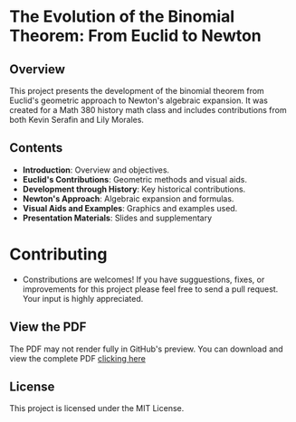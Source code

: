 # The Evolution of the Binomial Theorem: From Euclid to Newton

## Overview
This project presents the development of the binomial theorem from Euclid's geometric approach to Newton's algebraic expansion. It was created for a Math 380 history math class and includes contributions from both Kevin Serafin and Lily Morales.

## Contents
- **Introduction**: Overview and objectives.
- **Euclid's Contributions**: Geometric methods and visual aids.
- **Development through History**: Key historical contributions.
- **Newton's Approach**: Algebraic expansion and formulas.
- **Visual Aids and Examples**: Graphics and examples used.
- **Presentation Materials**: Slides and supplementary 

# Contributing
- Constributions are welcomes! If you have sugguestions, fixes, or improvements for this project please feel free to send a pull request. Your input is highly appreciated.

## View the PDF

The PDF may not render fully in GitHub's preview. You can download and view the complete PDF [clicking here](MATH_380___Presentation.pdf)

## License
This project is licensed under the MIT License.
